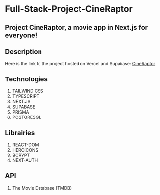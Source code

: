 # Full-Stack-Project-CineRaptor
## Project CineRaptor, a movie app in Next.js for everyone!

## Description 

Here is the link to the project hosted on Vercel and Supabase: [CineRaptor](https://full-stack-project-cine-raptor.vercel.app/fr)

## Technologies
1. TAILWIND CSS 
2. TYPESCRIPT
4. NEXT.JS
5. SUPABASE
6. PRISMA
7. POSTGRESQL

## Librairies 
1. REACT-DOM 
2. HEROICONS
3. BCRYPT
4. NEXT-AUTH 

## API
1. The Movie Database (TMDB)

